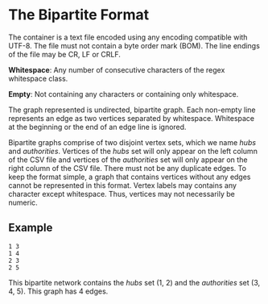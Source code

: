# The Bipartite Format

The container is a text file encoded using any encoding compatible with UTF-8.
The file must not contain a byte order mark (BOM). The line endings of the file
may be CR, LF or CRLF.

**Whitespace**: Any number of consecutive characters of the regex whitespace
class.

**Empty**: Not containing any characters or containing only whitespace.

The graph represented is undirected, bipartite graph. Each non-empty line
represents an edge as two vertices separated by whitespace. Whitespace at the
beginning or the end of an edge line is ignored.

Bipartite graphs comprise of two disjoint vertex sets, which we name *hubs* and
*authorities*. Vertices of the *hubs* set will only appear on the left column of
the CSV file and vertices of the *authorities* set will only appear on the right
column of the CSV file. There must not be any duplicate edges. To keep the
format simple, a graph that contains vertices without any edges cannot be
represented in this format. Vertex labels may contains any character except
whitespace. Thus, vertices may not necessarily be numeric.

## Example

```
1 3
1 4
2 3
2 5
```

This bipartite network contains the *hubs* set (1, 2) and the *authorities* set
(3, 4, 5). This graph has 4 edges.
